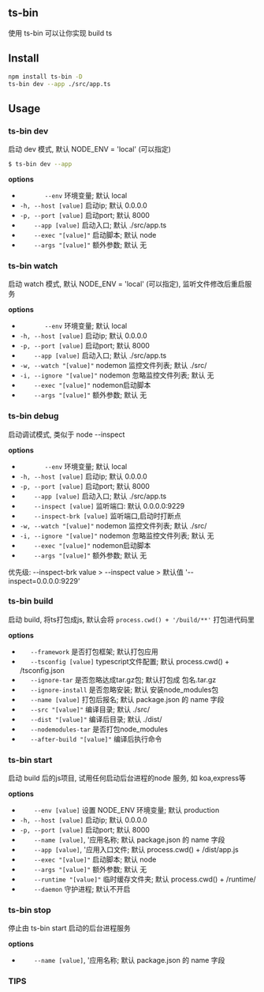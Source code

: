 ## ts-bin
> 
使用 ts-bin 可以让你实现 build ts

## Install

```bash
npm install ts-bin -D
ts-bin dev --app ./src/app.ts
```

## Usage

### ts-bin dev
启动 dev 模式, 默认 NODE_ENV = 'local' (可以指定)

```bash
$ ts-bin dev --app 
```
**options**
- `       --env` 环境变量; 默认 local
- `-h, --host [value]` 启动ip; 默认 0.0.0.0
- `-p, --port [value]` 启动port; 默认 8000
- `    --app [value]` 启动入口; 默认 ./src/app.ts
- `    --exec "[value]"` 启动脚本; 默认 node
- `    --args "[value]"` 额外参数; 默认 无

### ts-bin watch
启动 watch 模式, 默认 NODE_ENV = 'local' (可以指定), 监听文件修改后重启服务

**options**

- `       --env` 环境变量; 默认 local
- `-h, --host [value]` 启动ip; 默认 0.0.0.0
- `-p, --port [value]` 启动port; 默认 8000
- `    --app [value]` 启动入口; 默认 ./src/app.ts
- `-w, --watch "[value]"` nodemon 监控文件列表; 默认 ./src/
- `-i, --ignore "[value]"` nodemon 忽略监控文件列表; 默认 无
- `    --exec "[value]"` nodemon启动脚本
- `    --args "[value]"` 额外参数; 默认 无

### ts-bin debug
启动调试模式, 类似于 node --inspect

**options**

- `       --env` 环境变量; 默认 local
- `-h, --host [value]` 启动ip; 默认 0.0.0.0
- `-p, --port [value]` 启动port; 默认 8000
- `    --app [value]` 启动入口; 默认 ./src/app.ts
- `    --inspect [value]` 监听端口: 默认 0.0.0.0:9229
- `    --inspect-brk [value]` 监听端口,启动时打断点
- `-w, --watch "[value]"` nodemon 监控文件列表; 默认 ./src/
- `-i, --ignore "[value]"` nodemon 忽略监控文件列表; 默认 无
- `    --exec "[value]"` nodemon启动脚本
- `    --args "[value]"` 额外参数; 默认 无

优先级:  --inspect-brk value > --inspect value > 默认值 '--inspect=0.0.0.0:9229'

### ts-bin build
启动 build, 将ts打包成js, 默认会将 `process.cwd() + '/build/**'` 打包进代码里

**options**

- `   --framework` 是否打包框架; 默认打包应用
- `   --tsconfig [value]` typescript文件配置; 默认 process.cwd() + /tsconfig.json
- `   --ignore-tar` 是否忽略达成tar.gz包; 默认打包成 包名.tar.gz
- `   --ignore-install` 是否忽略安装; 默认 安装node_modules包
- `   --name [value]` 打包后报名; 默认 package.json 的 name 字段
- `   --src "[value]"` 编译目录; 默认 ./src/
- `   --dist "[value]"` 编译后目录; 默认 ./dist/
- `   --nodemodules-tar` 是否打包node_modules
- `   --after-build "[value]"` 编译后执行命令


### ts-bin start
启动 build 后的js项目, 试用任何启动后台进程的node 服务, 如 koa,express等

**options**

- `    --env [value]` 设置 NODE_ENV 环境变量; 默认 production
- `-h, --host [value]` 启动ip; 默认 0.0.0.0
- `-p, --port [value]` 启动port; 默认 8000
- `    --name [value]`, '应用名称; 默认 package.json 的 name 字段
- `    --app [value]`, '应用入口文件; 默认 process.cwd() + /dist/app.js
- `    --exec "[value]"` 启动脚本; 默认 node
- `    --args "[value]"` 额外参数; 默认 无
- `    --runtime "[value]"` 临时缓存文件夹; 默认 process.cwd() + /runtime/
- `    --daemon` 守护进程; 默认不开启

### ts-bin stop
停止由 ts-bin start 启动的后台进程服务

**options**

- `    --name [value]`, '应用名称; 默认 package.json 的 name 字段


### TIPS
